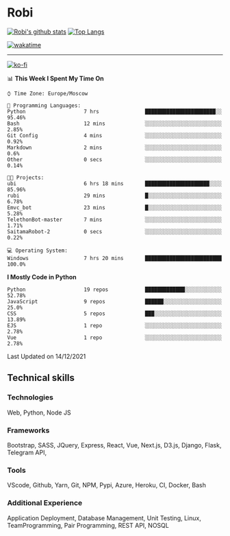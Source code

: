 # Robi

[![Robi's github stats](https://github-readme-stats-lime-theta.vercel.app/api?username=robimez&count_private=true&show_icons=true&theme=dark)](https://github.com/RobiMez)
[![Top Langs](https://github-readme-stats-lime-theta.vercel.app/api/top-langs/?username=robimez&layout=compact)](https://github.com/robimez)

[![wakatime](https://wakatime.com/badge/user/b864c643-d1a3-41f5-9e0f-8ecf20a95c65.svg)](https://wakatime.com/@b864c643-d1a3-41f5-9e0f-8ecf20a95c65)

---
[![ko-fi](https://ko-fi.com/img/githubbutton_sm.svg)](https://ko-fi.com/K3K74LSLU)

<!--START_SECTION:waka-->
📊 **This Week I Spent My Time On** 

```text
⌚︎ Time Zone: Europe/Moscow

💬 Programming Languages: 
Python                   7 hrs               ███████████████████████░░   95.46% 
Bash                     12 mins             ░░░░░░░░░░░░░░░░░░░░░░░░░   2.85% 
Git Config               4 mins              ░░░░░░░░░░░░░░░░░░░░░░░░░   0.92% 
Markdown                 2 mins              ░░░░░░░░░░░░░░░░░░░░░░░░░   0.6% 
Other                    0 secs              ░░░░░░░░░░░░░░░░░░░░░░░░░   0.14%

🐱‍💻 Projects: 
ubi                      6 hrs 18 mins       █████████████████████░░░░   85.96% 
rubi                     29 mins             █░░░░░░░░░░░░░░░░░░░░░░░░   6.78% 
Emvc_bot                 23 mins             █░░░░░░░░░░░░░░░░░░░░░░░░   5.28% 
TelethonBot-master       7 mins              ░░░░░░░░░░░░░░░░░░░░░░░░░   1.71% 
SaitamaRobot-2           0 secs              ░░░░░░░░░░░░░░░░░░░░░░░░░   0.22%

💻 Operating System: 
Windows                  7 hrs 20 mins       █████████████████████████   100.0%

```

**I Mostly Code in Python** 

```text
Python                   19 repos            █████████████░░░░░░░░░░░░   52.78% 
JavaScript               9 repos             ██████░░░░░░░░░░░░░░░░░░░   25.0% 
CSS                      5 repos             ███░░░░░░░░░░░░░░░░░░░░░░   13.89% 
EJS                      1 repo              ░░░░░░░░░░░░░░░░░░░░░░░░░   2.78% 
Vue                      1 repo              ░░░░░░░░░░░░░░░░░░░░░░░░░   2.78%

```



 Last Updated on 14/12/2021
<!--END_SECTION:waka-->

## Technical skills

### Technologies 

Web, Python, Node JS

### Frameworks

Bootstrap, SASS, JQuery, Express, React, Vue, Next.js,
D3.js, Django, Flask, Telegram API,

### Tools

VScode, Github, Yarn, Git, NPM, Pypi, Azure, Heroku, CI, Docker, Bash

### Additional Experience

Application Deployment, Database Management, Unit Testing, Linux, TeamProgramming, Pair Programming, REST API, NOSQL
